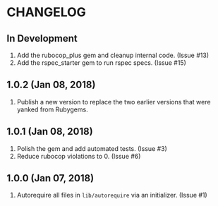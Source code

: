 # CHANGELOG

## In Development

1. Add the rubocop_plus gem and cleanup internal code.  (Issue #13)
1. Add the rspec_starter gem to run rspec specs.  (Issue #15)

## 1.0.2 (Jan 08, 2018)

1. Publish a new version to replace the two earlier versions that were yanked from Rubygems.

## 1.0.1 (Jan 08, 2018)

1. Polish the gem and add automated tests.  (Issue #3)
1. Reduce rubocop violations to 0.  (Issue #6)

## 1.0.0 (Jan 07, 2018)

1. Autorequire all files in `lib/autorequire` via an initializer.  (Issue #1)
